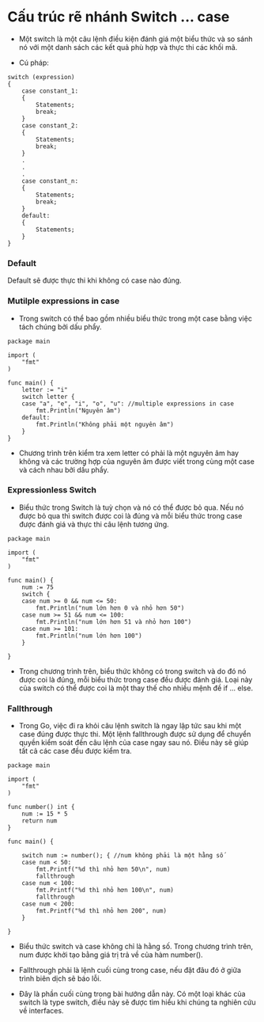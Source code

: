# Cấu trúc rẽ nhánh Switch ... case

- Một switch là một câu lệnh điều kiện đánh giá một biểu thức và so sánh nó với một danh sách các kết quả phù hợp và thực thi các khối mã.

- Cú pháp:
```
switch (expression)
{
    case constant_1:
    {
        Statements;
        break;
    }
    case constant_2:
    {
        Statements;
        break;
    }
    .
    .
    .
    case constant_n:
    {
        Statements;
        break;
    }
    default:
    {
        Statements;
    }
}
```

### Default

Default sẽ được thực thi khi không có case nào đúng.

### Mutilple expressions in case

- Trong switch có thể bao gồm nhiều biểu thức trong một case bằng việc tách chúng bởi dấu phẩy.

```
package main

import (
	"fmt"
)

func main() {
	letter := "i"
	switch letter {
	case "a", "e", "i", "o", "u": //multiple expressions in case
		fmt.Println("Nguyên âm")
	default:
		fmt.Println("Không phải một nguyên âm")
	}
}
```
- Chương trình trên kiểm tra xem letter có phải là một nguyên âm hay không và các trường hợp của nguyên âm được viết trong cùng một case và cách nhau bởi dấu phẩy.

### Expressionless Switch

- Biểu thức trong Switch là tuỳ chọn và nó có thể được bỏ qua. Nếu nó được bỏ qua thì switch được coi là đúng và mỗi biểu thức trong case được đánh giá và thực thi câu lệnh tương ứng.

```
package main

import (
	"fmt"
)

func main() {
	num := 75
	switch {
	case num >= 0 && num <= 50:
		fmt.Println("num lớn hơn 0 và nhỏ hơn 50")
	case num >= 51 && num <= 100:
		fmt.Println("num lớn hơn 51 và nhỏ hơn 100")
	case num >= 101:
		fmt.Println("num lớn hơn 100")
	}

}
```

- Trong chương trình trên, biểu thức không có trong switch và do đó nó được coi là đúng, mỗi biểu thức trong case đều được đánh giá. Loại này của switch có thể được coi là một thay thế cho nhiều mệnh đề if ... else.

### Fallthrough

- Trong Go, việc đi ra khỏi câu lệnh switch là ngay lập tức sau khi một case đúng được thực thi. Một lệnh fallthrough được sử dụng để chuyển quyền kiểm soát đến câu lệnh của case ngay sau nó. Điều này sẽ giúp tất cả các case đều được kiểm tra.

```
package main

import (
	"fmt"
)

func number() int {
	num := 15 * 5
	return num
}

func main() {

	switch num := number(); { //num không phải là một hằng số
	case num < 50:
		fmt.Printf("%d thì nhỏ hơn 50\n", num)
		fallthrough
	case num < 100:
		fmt.Printf("%d thì nhỏ hơn 100\n", num)
		fallthrough
	case num < 200:
		fmt.Printf("%d thì nhỏ hơn 200", num)
	}

}
```

- Biểu thức switch và case không chỉ là hằng số. Trong chương trình trên, num được khởi tạo bằng giá trị trả về của hàm number(). 

- Fallthrough phải là lệnh cuối cùng trong case, nếu đặt đâu đó ở giữa trình biên dịch sẽ báo lỗi. 

- Đây là phần cuối cùng trong bài hướng dẫn này. Có một loại khác của switch là type switch, điều này sẽ được tìm hiểu khi chúng ta nghiên cứu về interfaces. 